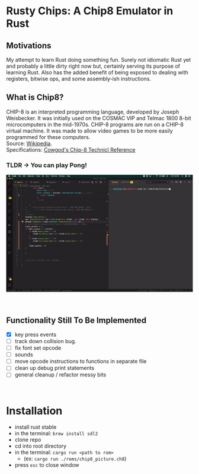 # Rusty Chips: A Chip8 Emulator in Rust

## Motivations
My attempt to learn Rust doing something fun. Surely not idiomatic Rust yet and probably a little dirty right now but, certainly serving its purpose of learning Rust. Also has the added benefit of being exposed to dealing with registers, bitwise ops, and some assembly-ish instructions.

## What is Chip8?
CHIP-8 is an interpreted programming language, developed by Joseph Weisbecker. It was initially used on the COSMAC VIP and Telmac 1800 8-bit microcomputers in the mid-1970s. CHIP-8 programs are run on a CHIP-8 virtual machine. It was made to allow video games to be more easily programmed for these computers.  
Source: [Wikipedia](https://en.wikipedia.org/wiki/CHIP-8).  
Specifications: [Cowgod's Chip-8 Technicl Reference](http://devernay.free.fr/hacks/chip8/C8TECH10.HTM#2.2)

### TLDR -> You can **play Pong!**

![til](./chip8_anim.gif)

&nbsp;

## Functionality Still To Be Implemented
- [x] key press events
- [ ] track down collision bug.
- [ ] fix font set opcode
- [ ] sounds
- [ ] move opcode instructions to functions in separate file
- [ ] clean up debug print statements
- [ ] general cleanup / refactor messy bits

&nbsp;

# Installation

- install rust stable
- in the terminal: `brew install sdl2`
- clone repo
- cd into root directory
- in the terminal: `cargo run <path to rom>`
  - (ex: `cargo run ./roms/chip8_picture.ch8`) 
- press `esc` to close window
